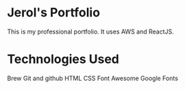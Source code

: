 # Jerol's Portfolio

This is my professional portfolio. It uses AWS and ReactJS.

# Technologies Used

Brew
Git and github
HTML
CSS
Font Awesome
Google Fonts
